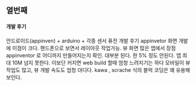 ## 열번째


#### 개발 후기
안드로이드(appinven) + arduino + 각종 센서 퓨전 개발 후기
appinvetor 화면 개발에 이점이 크다. 핸드폰으로 보면서 레이아웃 작업가능. 뷰 화면 많은 앱에서 장점
appinventor 로 어디까지 만들어지는지 확인. 대부분 된다. 한 5% 정도 안된다.
앱 최대 10M 넘지 못한다. 이보단 커지면 web build 할때 엄청 느려지기는 하다
모바일이 뷰 작업도 많고, 뷰 개발 속도도 엄청 뎌디다.
kawa , scrache 식의 블럭 코딩은 꽤 유용해 보인다.
